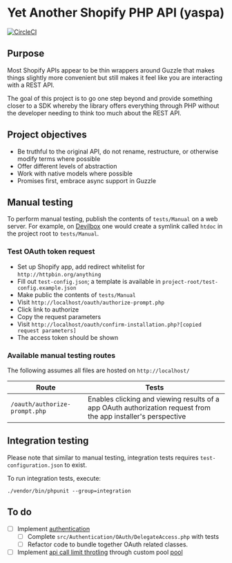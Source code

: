 # Yet Another Shopify PHP API (yaspa)

[![CircleCI](https://circleci.com/gh/paulchiu/yaspa/tree/master.svg?style=svg)](https://circleci.com/gh/paulchiu/yaspa/tree/master)

## Purpose

Most Shopify APIs appear to be thin wrappers around Guzzle that makes things
slightly more convenient but still makes it feel like you are interacting with a
REST API.

The goal of this project is to go one step beyond and provide something closer
to a SDK whereby the library offers everything through PHP without the developer
needing to think too much about the REST API.

## Project objectives

- Be truthful to the original API, do not rename, restructure, or otherwise modify terms where possible
- Offer different levels of abstraction
- Work with native models where possible
- Promises first, embrace async support in Guzzle

## Manual testing

To perform manual testing, publish the contents of `tests/Manual` on a web server. For example,
on [Devilbox][dbox] one would create a symlink called `htdoc` in the project root to `tests/Manual`.

[dbox]: http://devilbox.org/

### Test OAuth token request

- Set up Shopify app, add redirect whitelist for `http://httpbin.org/anything`
- Fill out `test-config.json`; a template is available in `project-root/test-config.example.json`
- Make public the contents of `tests/Manual`
- Visit `http://localhost/oauth/authorize-prompt.php`
- Click link to authorize
- Copy the request parameters
- Visit `http://localhost/oauth/confirm-installation.php?[copied request parameters]`
- The access token should be shown

### Available manual testing routes

The following assumes all files are hosted on `http://localhost/`

|Route|Tests|
|-----|-----|
|`/oauth/authorize-prompt.php`|Enables clicking and viewing results of a app OAuth authorization request from the app installer's perspective|

## Integration testing

Please note that similar to manual testing, integration tests requires `test-configuration.json`
to exist.

To run integration tests, execute:

```
./vendor/bin/phpunit --group=integration
```

## To do

- [ ] Implement [authentication][sauth]
    - [ ] Complete `src/Authentication/OAuth/DelegateAccess.php` with tests
    - [ ] Refactor code to bundle together OAuth related classes.
- [ ] Implement [api call limit throtling][acl] through custom pool [pool][gpool]

[sauth]: https://help.shopify.com/api/getting-started/authentication
[acl]: https://help.shopify.com/api/getting-started/api-call-limit
[gpool]: http://docs.guzzlephp.org/en/stable/quickstart.html#concurrent-requests
[cinst]: https://help.shopify.com/api/getting-started/authentication/oauth#step-3-confirm-installation
[hmac]: http://php.net/manual/en/function.hash-hmac.php
